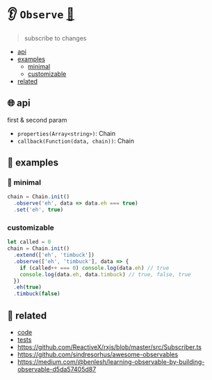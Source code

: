 # 👂 `Observe` [🎼 ](https://github.com/fluents/chain-able/wiki/compose)

> subscribe to changes <!-- through core api operations -->

- [api](#-api)
- [examples](#-examples)
  - [minimal](#-minimal)
  - [customizable](#-customizable)
- [related](#-related)

## 🌐 api
first & second param
- `properties(Array<string>)`: Chain
- `callback(Function(data, chain))`: Chain



## 📘 examples

### 👾 minimal

```js
chain = Chain.init()
  .observe('eh', data => data.eh === true)
  .set('eh', true)
```


### customizable

```js
let called = 0
chain = Chain.init()
  .extend(['eh', 'timbuck'])
  .observe(['eh', 'timbuck'], data => {
    if (called++ === 0) console.log(data.eh) // true
    console.log(data.eh, data.timbuck) // true, false, true
  })
  .eh(true)
  .timbuck(false)
```

## 🔗 related

[code]: https://github.com/fluents/chain-able/tree/master/src/compose/Observable.js
[tests]: https://github.com/fluents/chain-able/tree/master/test/observable.js

- [code][code]
- [tests][tests]
- https://github.com/ReactiveX/rxjs/blob/master/src/Subscriber.ts
- https://github.com/sindresorhus/awesome-observables
- https://medium.com/@benlesh/learning-observable-by-building-observable-d5da57405d87
